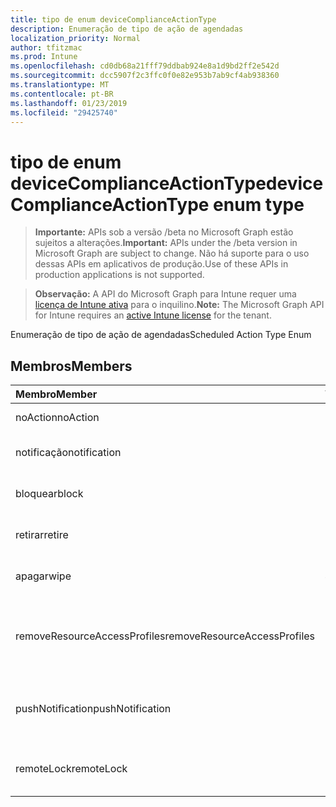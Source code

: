 ```yaml
---
title: tipo de enum deviceComplianceActionType
description: Enumeração de tipo de ação de agendadas
localization_priority: Normal
author: tfitzmac
ms.prod: Intune
ms.openlocfilehash: cd0db68a21fff79ddbab924e8a1d9bd2ff2e542d
ms.sourcegitcommit: dcc5907f2c3ffc0f0e82e953b7ab9cf4ab938360
ms.translationtype: MT
ms.contentlocale: pt-BR
ms.lasthandoff: 01/23/2019
ms.locfileid: "29425740"
---
```

# <a name="devicecomplianceactiontype-enum-type"></a><span data-ttu-id="ed0a7-103">tipo de enum deviceComplianceActionType</span><span class="sxs-lookup"><span data-stu-id="ed0a7-103">deviceComplianceActionType enum type</span></span>

> <span data-ttu-id="ed0a7-104">**Importante:** APIs sob a versão /beta no Microsoft Graph estão sujeitos a alterações.</span><span class="sxs-lookup"><span data-stu-id="ed0a7-104">**Important:** APIs under the /beta version in Microsoft Graph are subject to change.</span></span> <span data-ttu-id="ed0a7-105">Não há suporte para o uso dessas APIs em aplicativos de produção.</span><span class="sxs-lookup"><span data-stu-id="ed0a7-105">Use of these APIs in production applications is not supported.</span></span>

> <span data-ttu-id="ed0a7-106">**Observação:** A API do Microsoft Graph para Intune requer uma [licença de Intune ativa](https://go.microsoft.com/fwlink/?linkid=839381) para o inquilino.</span><span class="sxs-lookup"><span data-stu-id="ed0a7-106">**Note:** The Microsoft Graph API for Intune requires an [active Intune license](https://go.microsoft.com/fwlink/?linkid=839381) for the tenant.</span></span>

<span data-ttu-id="ed0a7-107">Enumeração de tipo de ação de agendadas</span><span class="sxs-lookup"><span data-stu-id="ed0a7-107">Scheduled Action Type Enum</span></span>

## <a name="members"></a><span data-ttu-id="ed0a7-108">Membros</span><span class="sxs-lookup"><span data-stu-id="ed0a7-108">Members</span></span>
|<span data-ttu-id="ed0a7-109">Membro</span><span class="sxs-lookup"><span data-stu-id="ed0a7-109">Member</span></span>|<span data-ttu-id="ed0a7-110">Valor</span><span class="sxs-lookup"><span data-stu-id="ed0a7-110">Value</span></span>|<span data-ttu-id="ed0a7-111">Descrição</span><span class="sxs-lookup"><span data-stu-id="ed0a7-111">Description</span></span>|
|:---|:---|:---|
|<span data-ttu-id="ed0a7-112">noAction</span><span class="sxs-lookup"><span data-stu-id="ed0a7-112">noAction</span></span>|<span data-ttu-id="ed0a7-113">0</span><span class="sxs-lookup"><span data-stu-id="ed0a7-113">0</span></span>|<span data-ttu-id="ed0a7-114">Nenhuma ação</span><span class="sxs-lookup"><span data-stu-id="ed0a7-114">No Action</span></span>|
|<span data-ttu-id="ed0a7-115">notificação</span><span class="sxs-lookup"><span data-stu-id="ed0a7-115">notification</span></span>|<span data-ttu-id="ed0a7-116">1</span><span class="sxs-lookup"><span data-stu-id="ed0a7-116">1</span></span>|<span data-ttu-id="ed0a7-117">Enviar notificação</span><span class="sxs-lookup"><span data-stu-id="ed0a7-117">Send Notification</span></span>|
|<span data-ttu-id="ed0a7-118">bloquear</span><span class="sxs-lookup"><span data-stu-id="ed0a7-118">block</span></span>|<span data-ttu-id="ed0a7-119">2</span><span class="sxs-lookup"><span data-stu-id="ed0a7-119">2</span></span>|<span data-ttu-id="ed0a7-120">Bloquear o dispositivo em AAD</span><span class="sxs-lookup"><span data-stu-id="ed0a7-120">Block the device in AAD</span></span>|
|<span data-ttu-id="ed0a7-121">retirar</span><span class="sxs-lookup"><span data-stu-id="ed0a7-121">retire</span></span>|<span data-ttu-id="ed0a7-122">3</span><span class="sxs-lookup"><span data-stu-id="ed0a7-122">3</span></span>|<span data-ttu-id="ed0a7-123">Desative o dispositivo</span><span class="sxs-lookup"><span data-stu-id="ed0a7-123">Retire the device</span></span>|
|<span data-ttu-id="ed0a7-124">apagar</span><span class="sxs-lookup"><span data-stu-id="ed0a7-124">wipe</span></span>|<span data-ttu-id="ed0a7-125">4</span><span class="sxs-lookup"><span data-stu-id="ed0a7-125">4</span></span>|<span data-ttu-id="ed0a7-126">Apagar dispositivo</span><span class="sxs-lookup"><span data-stu-id="ed0a7-126">Wipe the device</span></span>|
|<span data-ttu-id="ed0a7-127">removeResourceAccessProfiles</span><span class="sxs-lookup"><span data-stu-id="ed0a7-127">removeResourceAccessProfiles</span></span>|<span data-ttu-id="ed0a7-128">5</span><span class="sxs-lookup"><span data-stu-id="ed0a7-128">5</span></span>|<span data-ttu-id="ed0a7-129">Remover o recurso perfis de acesso do dispositivo</span><span class="sxs-lookup"><span data-stu-id="ed0a7-129">Remove Resource Access Profiles from the device</span></span>|
|<span data-ttu-id="ed0a7-130">pushNotification</span><span class="sxs-lookup"><span data-stu-id="ed0a7-130">pushNotification</span></span>|<span data-ttu-id="ed0a7-131">9</span><span class="sxs-lookup"><span data-stu-id="ed0a7-131">9</span></span>|<span data-ttu-id="ed0a7-132">Enviar notificação por push para dispositivos</span><span class="sxs-lookup"><span data-stu-id="ed0a7-132">Send push notification to device</span></span>|
|<span data-ttu-id="ed0a7-133">remoteLock</span><span class="sxs-lookup"><span data-stu-id="ed0a7-133">remoteLock</span></span>|<span data-ttu-id="ed0a7-134">10</span><span class="sxs-lookup"><span data-stu-id="ed0a7-134">10</span></span>|<span data-ttu-id="ed0a7-135">Bloquear remotamente o dispositivo</span><span class="sxs-lookup"><span data-stu-id="ed0a7-135">Remotely lock the device</span></span>|




